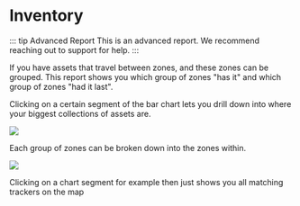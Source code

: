 # Inventory

::: tip Advanced Report
This is an advanced report.
We recommend reaching out to support for help.
:::

If you have assets that travel between zones, and these zones can be grouped.
This report shows you which group of zones "has it" and which group of zones "had it last".

Clicking on a certain segment of the bar chart lets you drill down into where your biggest collections of assets are.

![](https://upload.r2.lb.chasm.cloud/2025/10/imgur/gqVPX6q.png)

Each group of zones can be broken down into the zones within.

![](https://upload.r2.lb.chasm.cloud/2025/10/imgur/DcKHkck.png)

Clicking on a chart segment for example then just shows you all matching trackers on the map

<v-img src="https://upload.r2.lb.chasm.cloud/2025/10/imgur/K6hrX9t.png" style="max-height:400px"></v-img>
